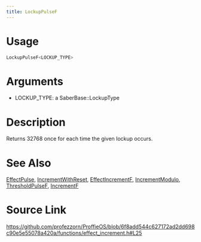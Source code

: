 ```yaml
---
title: LockupPulseF
---
```


# Usage
```cpp
LockupPulseF<LOCKUP_TYPE>
```

# Arguments
 * LOCKUP_TYPE: a SaberBase::LockupType

# Description
Returns 32768 once for each time the given lockup occurs.

# See Also
[EffectPulse](/config/functions/EffectPulse.html), [IncrementWithReset](/config/functions/IncrementWithReset.html), [EffectIncrementF](/config/functions/EffectIncrementF.html), [IncrementModulo](/config/functions/IncrementModulo.html), [ThresholdPulseF](/config/functions/ThresholdPulseF.html), [IncrementF](/config/functions/IncrementF.html)

# Source Link
https://github.com/profezzorn/ProffieOS/blob/6f8add544c627172ad2dd698c90e5e55078a420a/functions/effect_increment.h#L25
